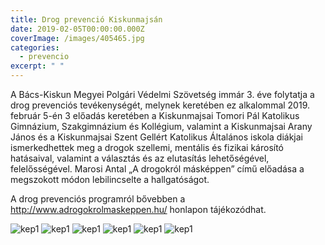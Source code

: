 ```yaml
---
title: Drog prevenció Kiskunmajsán
date: 2019-02-05T00:00:00.000Z
coverImage: /images/405465.jpg
categories:
  - prevencio
excerpt: " "
---
```


A Bács-Kiskun Megyei Polgári Védelmi Szövetség immár 3. éve folytatja a drog prevenciós tevékenységét, melynek keretében ez alkalommal 2019. február 5-én 3 előadás keretében a Kiskunmajsai Tomori Pál Katolikus Gimnázium, Szakgimnázium és Kollégium, valamint a Kiskunmajsai Arany János és a Kiskunmajsai Szent Gellért Katolikus Általános iskola diákjai ismerkedhettek meg a drogok szellemi, mentális és fizikai károsító hatásaival, valamint a választás és az elutasítás lehetőségével, felelősségével.  Marosi Antal „A drogokról másképpen” című előadása a megszokott módon lebilincselte a hallgatóságot.

A drog prevenciós programról bővebben a http://www.adrogokrolmaskeppen.hu/ honlapon tájékozódhat.

![kep1](/images/405463.jpg)
![kep1](/images/405464.jpg)
![kep1](/images/405465.jpg)
![kep1](/images/405466.jpg)
![kep1](/images/405467.jpg)
![kep1](/images/405468.jpg)
